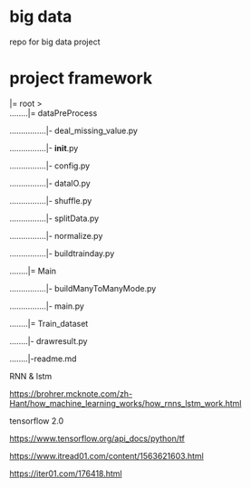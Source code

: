 # big data
repo for big data project

# project framework
|= root >  
........|= dataPreProcess

................|- deal_missing_value.py

................|- __init__.py  

................|- config.py 

................|- dataIO.py  

................|- shuffle.py  

................|- splitData.py  

................|- normalize.py

................|- buildtrainday.py

........|= Main

................|- buildManyToManyMode.py

................|- main.py

........|= Train_dataset


........|- drawresult.py


........|-readme.md 


RNN & lstm

https://brohrer.mcknote.com/zh-Hant/how_machine_learning_works/how_rnns_lstm_work.html


tensorflow 2.0 

https://www.tensorflow.org/api_docs/python/tf

https://www.itread01.com/content/1563621603.html

https://iter01.com/176418.html



